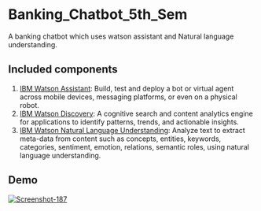 # Banking_Chatbot_5th_Sem
A banking chatbot which uses watson assistant and Natural language understanding.

## Included components
1. [IBM Watson Assistant](https://www.ibm.com/cloud/watson-assistant): Build, test and deploy a bot or virtual agent across mobile devices, messaging platforms, or even on a physical robot.
2. [IBM Watson Discovery](https://www.ibm.com/watson/products-services): A cognitive search and content analytics engine for applications to identify patterns, trends, and actionable insights.
3. [IBM Watson Natural Language Understanding](https://www.ibm.com/watson/services/natural-language-understanding/): Analyze text to extract meta-data from content such as concepts, entities, keywords, categories, sentiment, emotion, relations, semantic roles, using natural language understanding.

## Demo

<a href="https://www.youtube.com/watch?v=vVuPpN4rMm0&t=13s"><img src="https://i.ibb.co/HxY4Dcy/Screenshot-187.png" alt="Screenshot-187" border="0"></a>
